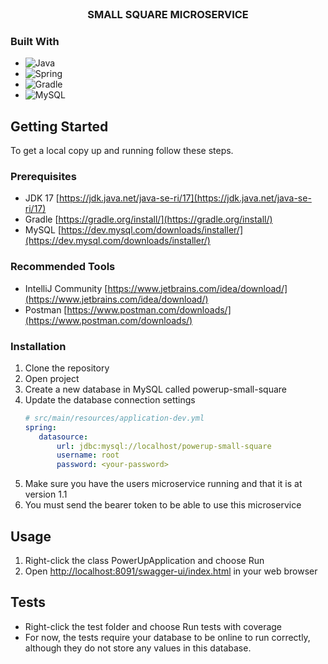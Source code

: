<br />
<div align="center">
<h3 align="center">SMALL SQUARE MICROSERVICE</h3>

</div>

### Built With

* ![Java](https://img.shields.io/badge/java-%23ED8B00.svg?style=for-the-badge&logo=java&logoColor=white)
* ![Spring](https://img.shields.io/badge/Spring-6DB33F?style=for-the-badge&logo=spring&logoColor=white)
* ![Gradle](https://img.shields.io/badge/Gradle-02303A.svg?style=for-the-badge&logo=Gradle&logoColor=white)
* ![MySQL](https://img.shields.io/badge/MySQL-00000F?style=for-the-badge&logo=mysql&logoColor=white)


<!-- GETTING STARTED -->
## Getting Started

To get a local copy up and running follow these steps.

### Prerequisites

* JDK 17 [https://jdk.java.net/java-se-ri/17](https://jdk.java.net/java-se-ri/17)
* Gradle [https://gradle.org/install/](https://gradle.org/install/)
* MySQL [https://dev.mysql.com/downloads/installer/](https://dev.mysql.com/downloads/installer/)

### Recommended Tools
* IntelliJ Community [https://www.jetbrains.com/idea/download/](https://www.jetbrains.com/idea/download/)
* Postman [https://www.postman.com/downloads/](https://www.postman.com/downloads/)

### Installation

1. Clone the repository
2. Open project
3. Create a new database in MySQL called powerup-small-square
4. Update the database connection settings
   ```yml
   # src/main/resources/application-dev.yml
   spring:
      datasource:
          url: jdbc:mysql://localhost/powerup-small-square
          username: root
          password: <your-password>
   ```
5. Make sure you have the users microservice running and that it is at version 1.1
6. You must send the bearer token to be able to use this microservice
<!-- USAGE -->
## Usage

1. Right-click the class PowerUpApplication and choose Run
2. Open [http://localhost:8091/swagger-ui/index.html](http://localhost:8090/swagger-ui/index.html) in your web browser

<!-- ROADMAP -->
## Tests

- Right-click the test folder and choose Run tests with coverage
- For now, the tests require your database to be online to run correctly, although they do not store any values ​​in this database.
